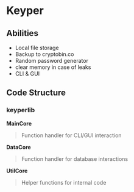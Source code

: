 # Keyper

## Abilities
- Local file storage
- Backup to cryptobin.co
- Random password generator
- clear memory in case of leaks
- CLI & GUI


## Code Structure

### keyperlib
**MainCore**
> Function handler for CLI/GUI interaction

**DataCore**
> Function handler for database interactions

**UtilCore**
> Helper functions for internal code
